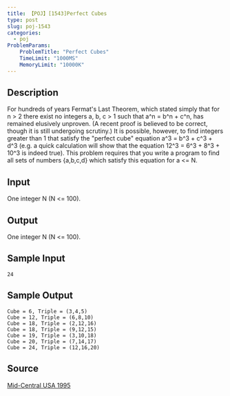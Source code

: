 ```yaml
---
title: 【POJ】[1543]Perfect Cubes
type: post
slug: poj-1543
categories:
  - poj
ProblemParams:
    ProblemTitle: "Perfect Cubes"
    TimeLimit: "1000MS"
    MemoryLimit: "10000K"
---
```


## Description

For hundreds of years Fermat's Last Theorem, which stated simply that for n > 2 there exist no integers a, b, c > 1 such that a^n = b^n + c^n, has remained elusively unproven. (A recent proof is believed to be correct, though it is still undergoing scrutiny.) It is possible, however, to find integers greater than 1 that satisfy the "perfect cube" equation a^3 = b^3 + c^3 + d^3 (e.g. a quick calculation will show that the equation 12^3 = 6^3 + 8^3 + 10^3 is indeed true). This problem requires that you write a program to find all sets of numbers {a,b,c,d} which satisfy this equation for a <= N.

## Input

One integer N (N <= 100).

## Output

One integer N (N <= 100).

## Sample Input

```
24
```

## Sample Output

```
Cube = 6, Triple = (3,4,5)
Cube = 12, Triple = (6,8,10)
Cube = 18, Triple = (2,12,16)
Cube = 18, Triple = (9,12,15)
Cube = 19, Triple = (3,10,18)
Cube = 20, Triple = (7,14,17)
Cube = 24, Triple = (12,16,20)
```

## Source

[Mid-Central USA 1995](http://poj.org/searchproblem?field=source&key=Mid-Central+USA+1995)
